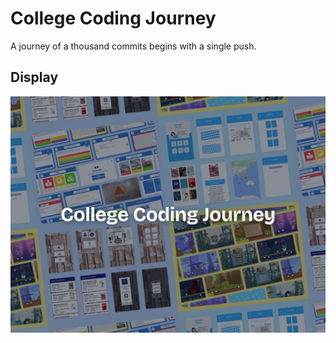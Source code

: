 # College Coding Journey

A journey of a thousand commits begins with a single push.

## Display
![Display](https://raw.githubusercontent.com/luqmanherifa/luqman-herifa-personal-portfolio-v2/main/public/works/collegecodingjourney.png)

